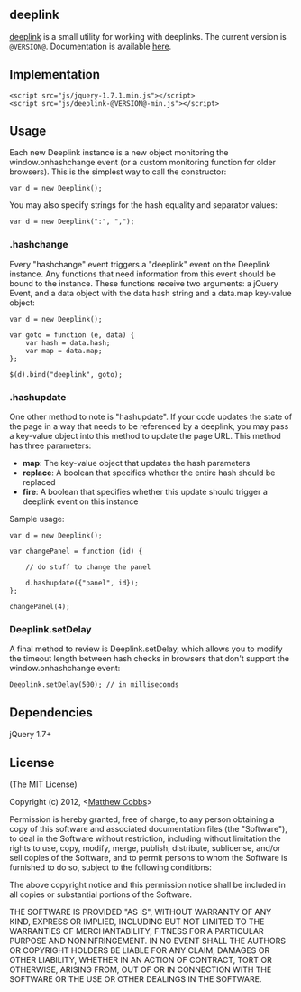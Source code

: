 ## deeplink

[deeplink](http://draeton.github.com/deeplink/) is a small utility for working with deeplinks.
The current version is `@VERSION@`. Documentation is available
[here](http://draeton.github.com/deeplink/deeplink/docs/deeplink.html).


## Implementation

    <script src="js/jquery-1.7.1.min.js"></script>
    <script src="js/deeplink-@VERSION@-min.js"></script>


## Usage

Each new Deeplink instance is a new object monitoring the window.onhashchange event (or a custom monitoring function for older browsers). This is the simplest way to call the constructor:

    var d = new Deeplink();

You may also specify strings for the hash equality and separator values:

    var d = new Deeplink(":", ",");

### .hashchange

Every "hashchange" event triggers a "deeplink" event on the Deeplink instance. Any functions that need information from this event should be bound to the instance. These functions receive two arguments: a jQuery Event, and a data object with the data.hash string and a data.map key-value object:

    var d = new Deeplink();

    var goto = function (e, data) {
        var hash = data.hash;
        var map = data.map;
    };

    $(d).bind("deeplink", goto);

### .hashupdate

One other method to note is "hashupdate". If your code updates the state of the page in a way that needs to be referenced by a deeplink, you may pass a key-value object into this method to update the page URL. This method has three parameters:

* **map**: The key-value object that updates the hash parameters
* **replace**: A boolean that specifies whether the entire hash should be replaced
* **fire**: A boolean that specifies whether this update should trigger a deeplink event on this instance

Sample usage:

    var d = new Deeplink();

    var changePanel = function (id) {

        // do stuff to change the panel

        d.hashupdate({"panel", id});
    };

    changePanel(4);

### Deeplink.setDelay

A final method to review is Deeplink.setDelay, which allows you to modify the timeout length between hash checks in
browsers that don't support the window.onhashchange event:

    Deeplink.setDelay(500); // in milliseconds


## Dependencies

jQuery 1.7+


## License

(The MIT License)

Copyright (c) 2012, <[Matthew Cobbs](mailto:draeton@gmail.com)>

Permission is hereby granted, free of charge, to any person obtaining
a copy of this software and associated documentation files (the
"Software"), to deal in the Software without restriction, including
without limitation the rights to use, copy, modify, merge, publish,
distribute, sublicense, and/or sell copies of the Software, and to
permit persons to whom the Software is furnished to do so, subject to
the following conditions:

The above copyright notice and this permission notice shall be included
in all copies or substantial portions of the Software.

THE SOFTWARE IS PROVIDED "AS IS", WITHOUT WARRANTY OF ANY KIND, EXPRESS
OR IMPLIED, INCLUDING BUT NOT LIMITED TO THE WARRANTIES OF
MERCHANTABILITY, FITNESS FOR A PARTICULAR PURPOSE AND NONINFRINGEMENT.
IN NO EVENT SHALL THE AUTHORS OR COPYRIGHT HOLDERS BE LIABLE FOR ANY
CLAIM, DAMAGES OR OTHER LIABILITY, WHETHER IN AN ACTION OF CONTRACT,
TORT OR OTHERWISE, ARISING FROM, OUT OF OR IN CONNECTION WITH THE
SOFTWARE OR THE USE OR OTHER DEALINGS IN THE SOFTWARE.